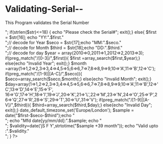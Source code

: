 Validating-Serial--
===================

This Program validates the Serial Number 
<?php
$str ='11S71Y8150ZVQ1NM0AV021';
echo "SR# Lenght:".strlen($str)."<br>";
if(strlen($str)<=18)
{
echo "Please check the Serial#";
exit();}
else{
$first = $str[16]; echo "YY:".$first."<br>";// decode for Year
$seco = $str[17];echo "MM:".$seco."<br>";// decode for Month 
$third = $str[18];echo "DD:".$third."<br>";// decode for day
$year = array(2010=>0,2011=>1,2012=>2,2013=>3);
if(preg_match("/[0-3]/",$first)){ $first =array_search($first,$year);}
else{echo "Invalid Year"; exit();}
$month =array(1=>1,2=>2,3=>3,4=>4,5=>5,6=>6,7=>7,8=>8,9=>9,10=>'A',11=>'B',12=>'C');
if(preg_match("/[1-9]|[A-C]/",$seco)){ $seco=array_search($seco,$month);}
else{echo "Invalid Month"; exit();}
$day=array(1=>1,2=>2,3=>3,4=>4,5=>5,6=>6,7=>7,8=>8,9=>9,10=>'A',11=>'B',12=>'C',13=>'D',14=>'E',15=>'F',
           16=>'G',17=>'H',18=>'I',19=>'J',20=>'K',21=>'L',22=>'M',23=>'N',24=>'O',25=>'P',26=>'Q',27=>'R',28=>'S',29=>'T',30=>'U',31=>'V');
if(preg_match("/[1-9]|[A-V]/",$third)){ $third=array_search($third,$day);}
else{echo "Invalid Day"; exit();}
date_default_timezone_set('Europe/London');
$sample = date("$first-$seco-$third");echo "<br>";
echo "Mfd date[yy/mm/dd]:".$sample;
echo "<br>";
$validity=date('jS F Y',strtotime("$sample +39 month"));
echo "Valid upto :".$validity."<br>";
}
?> 
